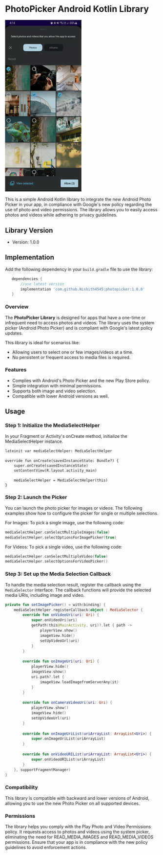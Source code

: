 # PhotoPicker Android Kotlin Library

<img src="image_2024_11_28T10_44_04_760Z.png" alt="MediaPicker Screenshot" width="250"/>

This is a simple Android Kotlin library to integrate the new Android Photo Picker in your app, in compliance with Google's new policy regarding the use of photo and video permissions. The library allows you to easily access photos and videos while adhering to privacy guidelines.

## Library Version

- Version: 1.0.0

## Implementation

Add the following dependency in your `build.gradle` file to use the library:

```gradle
   dependencies {
       //use latest version
       implementation 'com.github.Nishith4545:photopicker:1.0.0'
   }
```
### Overview

The **PhotoPicker Library** is designed for apps that have a one-time or infrequent need to access photos and videos. The library uses the system picker (Android Photo Picker) and is compliant with Google's latest policy updates.

This library is ideal for scenarios like:
- Allowing users to select one or few images/videos at a time.
- No persistent or frequent access to media files is required.

### Features

- Complies with Android's Photo Picker and the new Play Store policy.
- Simple integration with minimal permissions.
- Supports both image and video selection.
- Compatible with lower Android versions as well.
                                                      
## Usage

### Step 1: Initialize the MediaSelectHelper
In your Fragment or Activity's onCreate method, initialize the MediaSelectHelper instance.

```koltin
lateinit var mediaSelectHelper: MediaSelectHelper

override fun onCreate(savedInstanceState: Bundle?) {
    super.onCreate(savedInstanceState)
    setContentView(R.layout.activity_main)
    
    mediaSelectHelper = MediaSelectHelper(this)
}
```
### Step 2: Launch the Picker
You can launch the photo picker for images or videos. The following examples show how to configure the picker for single or multiple selections.

For Images:
To pick a single image, use the following code:
```kotlin
mediaSelectHelper.canSelectMultipleImages(false)
mediaSelectHelper.selectOptionsForImagePicker(true)
```
For Videos:
To pick a single video, use the following code:
```kotlin
mediaSelectHelper.canSelectMultipleVideo(false)
mediaSelectHelper.selectOptionsForVideoPicker()
```
### Step 3: Set up the Media Selection Callback
To handle the media selection result, register the callback using the `MediaSelector` interface. The callback functions will provide the selected media URIs, including image and video.

```kotlin
private fun setImagePicker() = with(binding) {
    mediaSelectHelper.registerCallback(object : MediaSelector {
        override fun onVideoUri(uri: Uri) {
            super.onVideoUri(uri)
            getPath(this@MainActivity, uri)?.let { path ->
                playerView.show()
                imageView.hide()
                setUpVideoUrl(uri)
            }
        }

        override fun onImageUri(uri: Uri) {
            playerView.hide()
            imageView.show()
            uri.path?.let {
                imageView.loadImagefromServerAny(it)
            }
        }

        override fun onCameraVideoUri(uri: Uri) {
            playerView.show()
            imageView.hide()
            setUpVideoUrl(uri)
        }

        override fun onImageUriList(uriArrayList: ArrayList<Uri>) {
            super.onImageUriList(uriArrayList)
        }

        override fun onVideoURIList(uriArrayList: ArrayList<Uri>) {
            super.onVideoURIList(uriArrayList)
        }
    }, supportFragmentManager)
}
```

### Compatibility
This library is compatible with backward and lower versions of Android, allowing you to use the new Photo Picker on all supported devices.

### Permissions
The library helps you comply with the Play Photo and Video Permissions policy. It requests access to photos and videos using the system picker, eliminating the need for READ_MEDIA_IMAGES and READ_MEDIA_VIDEOS permissions. Ensure that your app is in compliance with the new policy guidelines to avoid enforcement actions.


